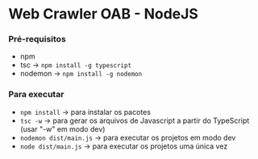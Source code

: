 # Web Crawler OAB - NodeJS

### Pré-requisitos

- npm 
- tsc -> `npm install -g typescript`
- nodemon -> `npm install -g nodemon`

### Para executar

- `npm install` -> para instalar os pacotes
- `tsc -w` -> para gerar os arquivos de Javascript a partir do TypeScript (usar "-w" em modo dev)
- `nodemon dist/main.js` -> para executar os projetos em modo dev
- `node dist/main.js` -> para executar os projetos uma única vez
